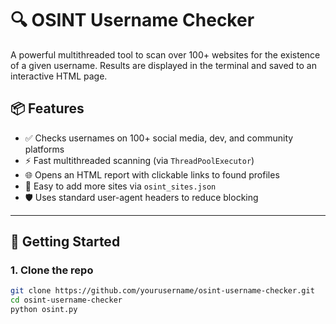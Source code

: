 # 🔍 OSINT Username Checker

A powerful multithreaded tool to scan over 100+ websites for the existence of a given username. Results are displayed in the terminal and saved to an interactive HTML page.

## 📦 Features

- ✅ Checks usernames on 100+ social media, dev, and community platforms
- ⚡ Fast multithreaded scanning (via `ThreadPoolExecutor`)
- 🌐 Opens an HTML report with clickable links to found profiles
- 📁 Easy to add more sites via `osint_sites.json`
- 🛡️ Uses standard user-agent headers to reduce blocking

---

## 🚀 Getting Started

### 1. Clone the repo

```bash
git clone https://github.com/yourusername/osint-username-checker.git
cd osint-username-checker
python osint.py
